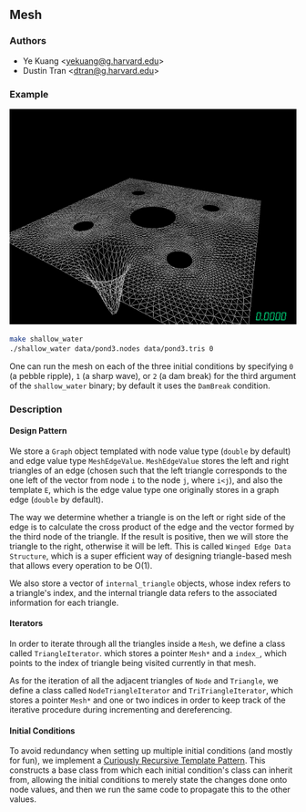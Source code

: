 ## Mesh

### Authors
* Ye Kuang \<yekuang@g.harvard.edu\>
* Dustin Tran \<dtran@g.harvard.edu\>

### Example
![](pond.gif)
```bash
make shallow_water
./shallow_water data/pond3.nodes data/pond3.tris 0
```
One can run the mesh on each of the three initial conditions by specifying `0`
(a pebble ripple), `1` (a sharp wave), or `2` (a dam break) for the third
argument of the `shallow_water` binary; by default it uses the `DamBreak`
condition.

### Description
#### Design Pattern
We store a `Graph` object templated with node value type (`double` by default)
and edge value type `MeshEdgeValue`. `MeshEdgeValue` stores the left and right
triangles of an edge (chosen such that the left triangle corresponds to the one
left of the vector from node `i` to the node `j`, where `i<j`), and also the
template `E`, which is the edge value type one originally stores in a graph edge
(`double` by default).

The way we determine whether a triangle is on the left or right side of the edge
is to calculate the cross product of the edge and the vector formed by the third
node of the triangle. If the result is positive, then we will store the triangle
to the right, otherwise it will be left. This is called `Winged Edge Data
Structure`, which is a super efficient way of designing triangle-based mesh that
allows every operation to be O(1).

We also store a vector of `internal_triangle` objects, whose index refers to a
triangle's index, and the internal triangle data refers to the associated
information for each triangle.

#### Iterators
In order to iterate through all the triangles inside a `Mesh`, we define a class
called `TriangleIterator`. which stores a pointer `Mesh*` and a `index_`, which
points to the index of triangle being visited currently in that mesh.

As for the iteration of all the adjacent triangles of `Node` and `Triangle`, we
define a class called `NodeTriangleIterator` and `TriTriangleIterator`, which
stores a pointer `Mesh*` and one or two indices in order to keep track of the
iterative procedure during incrementing and dereferencing.

#### Initial Conditions
To avoid redundancy when setting up multiple initial conditions (and mostly for
fun), we implement a [Curiously Recursive Template
Pattern](http://en.wikipedia.org/wiki/Curiously_recurring_template_pattern).
This constructs a base class from which each initial condition's class can
inherit from, allowing the initial conditions to merely state the changes done
onto node values, and then we run the same code to propagate this to the other
values.
